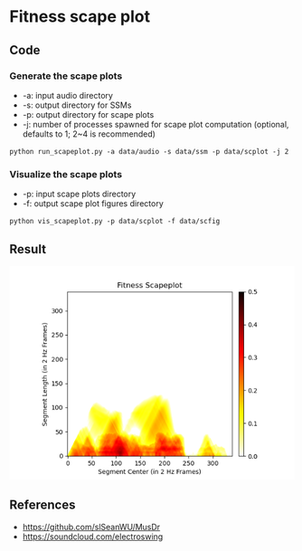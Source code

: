 # Fitness scape plot

## Code

### Generate the scape plots

* -a: input audio directory
* -s: output directory for SSMs
* -p: output directory for scape plots
* -j: number of processes spawned for scape plot computation (optional, defaults to 1; 2~4 is recommended)

```
python run_scapeplot.py -a data/audio -s data/ssm -p data/scplot -j 2
```

### Visualize the scape plots

* -p: input scape plots directory
* -f: output scape plot figures directory

```
python vis_scapeplot.py -p data/scplot -f data/scfig 
```

## Result

<p float="left">
    <img src="./pix/130_Dr_Frenesy_fitness.png" width=800 />
</p>

## References
* https://github.com/slSeanWU/MusDr
* https://soundcloud.com/electroswing